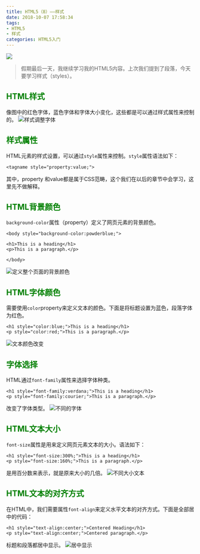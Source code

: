 ```yaml
---
title: HTML5（8）——样式
date: 2018-10-07 17:58:34
tags:
- HTML5
- 样式
categories: HTML5入门
---
```


<meta name="referrer" content="no-referrer" />

![](https://upload-images.jianshu.io/upload_images/3478485-00b11fdad0f37597.jpeg?imageMogr2/auto-orient/strip%7CimageView2/2/w/1240)
> 假期最后一天，我继续学习我的HTML5内容。上次我们提到了段落，今天要学习样式（styles）。



<!--less-->

## <font color="green">HTML样式</font>
像图中的红色字体，蓝色字体和字体大小变化，这些都是可以通过样式属性来控制的。
![样式调整字体](https://upload-images.jianshu.io/upload_images/3478485-98b1c83a61eee9b0.png?imageMogr2/auto-orient/strip%7CimageView2/2/w/1240)

## <font color="green">样式属性</font>
HTML元素的样式设置，可以通过`style`属性来控制。`style`属性语法如下：
```
<tagname style="property:value;">
```
其中，property 和value都是属于CSS范畴，这个我们在以后的章节中会学习，这里先不做解释。


## <font color="green">HTML背景颜色</font>
`background-color`属性（property）定义了网页元素的背景颜色。
```
<body style="background-color:powderblue;">

<h1>This is a heading</h1>
<p>This is a paragraph.</p>

</body>
```
![定义整个页面的背景颜色](https://upload-images.jianshu.io/upload_images/3478485-dc290afb99dbd433.png?imageMogr2/auto-orient/strip%7CimageView2/2/w/1240)

## <font color="green">HTML字体颜色</font>
需要使用`color`property来定义文本的颜色。下面是将标题设置为蓝色，段落字体为红色。
```
<h1 style="color:blue;">This is a heading</h1>
<p style="color:red;">This is a paragraph.</p>
```
![文本颜色改变](https://upload-images.jianshu.io/upload_images/3478485-adb41aa7310916f1.png?imageMogr2/auto-orient/strip%7CimageView2/2/w/1240)

## <font color="green">字体选择</font>
HTML通过`font-family`属性来选择字体种类。
```
<h1 style="font-family:verdana;">This is a heading</h1>
<p style="font-family:courier;">This is a paragraph.</p>
```
改变了字体类型。
![不同的字体](https://upload-images.jianshu.io/upload_images/3478485-111733be61886475.png?imageMogr2/auto-orient/strip%7CimageView2/2/w/1240)

## <font color="green">HTML文本大小</font>
`font-size`属性是用来定义网页元素文本的大小。语法如下：
```
<h1 style="font-size:300%;">This is a heading</h1>
<p style="font-size:160%;">This is a paragraph.</p>
```
是用百分数来表示，就是原来大小的几倍。
![不同大小文本](https://upload-images.jianshu.io/upload_images/3478485-957ebcbe484e4557.png?imageMogr2/auto-orient/strip%7CimageView2/2/w/1240)

## <font color="green">HTML文本的对齐方式</font>
在HTML中，我们需要属性`font-align`来定义水平文本的对齐方式。下面是全部居中的代码：
```
<h1 style="text-align:center;">Centered Heading</h1>
<p style="text-align:center;">Centered paragraph.</p>
```
标题和段落都居中显示。
![居中显示](https://upload-images.jianshu.io/upload_images/3478485-06df6e05d44066bd.png?imageMogr2/auto-orient/strip%7CimageView2/2/w/1240)